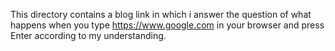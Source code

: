 This directory contains a blog link in which i answer the question of 
what happens when you type https://www.google.com in your browser and press Enter
according to my understanding. 
